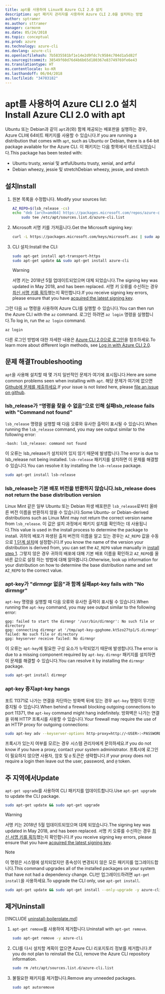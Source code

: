 ```yaml
---
title: apt를 사용하여 Linux에 Azure CLI 2.0 설치
description: apt 패키지 관리자를 사용하여 Azure CLI 2.0을 설치하는 방법
author: sptramer
ms.author: sttramer
manager: carmonm
ms.date: 05/24/2018
ms.topic: conceptual
ms.prod: azure
ms.technology: azure-cli
ms.devlang: azure-cli
ms.openlocfilehash: 7b5835581bf1e14e2d9fdc7c9584c704d1a5d82f
ms.sourcegitcommit: 38549f60d76d4b6b65d180367e83749769fe6e43
ms.translationtype: HT
ms.contentlocale: ko-KR
ms.lasthandoff: 06/04/2018
ms.locfileid: "34703182"
---
```

# <a name="install-azure-cli-20-with-apt"></a><span data-ttu-id="11717-103">apt를 사용하여 Azure CLI 2.0 설치</span><span class="sxs-lookup"><span data-stu-id="11717-103">Install Azure CLI 2.0 with apt</span></span>

<span data-ttu-id="11717-104">Ubuntu 또는 Debian과 같이 `apt`과(와) 함께 제공되는 배포판을 실행하는 경우, Azure CLI에 64비트 패키지를 사용할 수 있습니다.</span><span class="sxs-lookup"><span data-stu-id="11717-104">If you are running a distribution that comes with `apt`, such as Ubuntu or Debian, there is a 64-bit package available for the Azure CLI.</span></span> <span data-ttu-id="11717-105">이 패키지는 다음 항목에서 테스트되었습니다.</span><span class="sxs-lookup"><span data-stu-id="11717-105">This package has been tested with:</span></span>

* <span data-ttu-id="11717-106">Ubuntu trusty, xenial 및 artful</span><span class="sxs-lookup"><span data-stu-id="11717-106">Ubuntu trusty, xenial, and artful</span></span>
* <span data-ttu-id="11717-107">Debian wheezy, jessie 및 stretch</span><span class="sxs-lookup"><span data-stu-id="11717-107">Debian wheezy, jessie, and stretch</span></span>

## <a name="install"></a><span data-ttu-id="11717-108">설치</span><span class="sxs-lookup"><span data-stu-id="11717-108">Install</span></span>

1. <span data-ttu-id="11717-109"><a name="install-step-1"/>원본 목록을 수정합니다.</span><span class="sxs-lookup"><span data-stu-id="11717-109"><a name="install-step-1"/> Modify your sources list:</span></span>

    ```bash
    AZ_REPO=$(lsb_release -cs)
    echo "deb [arch=amd64] https://packages.microsoft.com/repos/azure-cli/ $AZ_REPO main" | \
        sudo tee /etc/apt/sources.list.d/azure-cli.list
    ```

2. <a name="signingKey"></a><span data-ttu-id="11717-110">Microsoft 서명 키를 가져옵니다.</span><span class="sxs-lookup"><span data-stu-id="11717-110">Get the Microsoft signing key:</span></span>

   ```bash
   curl -L https://packages.microsoft.com/keys/microsoft.asc | sudo apt-key add -
   ```

3. <span data-ttu-id="11717-111">CLI 설치:</span><span class="sxs-lookup"><span data-stu-id="11717-111">Install the CLI:</span></span>

   ```bash
   sudo apt-get install apt-transport-https
   sudo apt-get update && sudo apt-get install azure-cli
   ```

   > [!WARNING]
   > <span data-ttu-id="11717-112">서명 키는 2018년 5월 업데이트되었으며 대체 되었습니다.</span><span class="sxs-lookup"><span data-stu-id="11717-112">The signing key was updated in May 2018, and has been replaced.</span></span> <span data-ttu-id="11717-113">서명 키 오류를 수신하는 경우 [최신 서명 키를 획득](#signingKey)했는지 확인합니다.</span><span class="sxs-lookup"><span data-stu-id="11717-113">If you receive signing key errors, please ensure that you have [acquired the latest signing key](#signingKey).</span></span>

<span data-ttu-id="11717-114">그런 다음 `az` 명령을 사용하여 Azure CLI를 실행할 수 있습니다.</span><span class="sxs-lookup"><span data-stu-id="11717-114">You can then run the Azure CLI with the `az` command.</span></span> <span data-ttu-id="11717-115">로그인 하려면 `az login` 명령을 실행합니다.</span><span class="sxs-lookup"><span data-stu-id="11717-115">To log in, run the `az login` command.</span></span>

```azurecli
az login
```

<span data-ttu-id="11717-116">다른 로그인 방법에 대한 자세한 내용은 [Azure CLI 2.0으로 로그인](authenticate-azure-cli.md)을 참조하세요.</span><span class="sxs-lookup"><span data-stu-id="11717-116">To learn more about different login methods, see [Log in with Azure CLI 2.0](authenticate-azure-cli.md).</span></span>

## <a name="troubleshooting"></a><span data-ttu-id="11717-117">문제 해결</span><span class="sxs-lookup"><span data-stu-id="11717-117">Troubleshooting</span></span>

<span data-ttu-id="11717-118">`apt`을 사용해 설치할 때 몇 가지 일반적인 문제가 여기에 표시됩니다.</span><span class="sxs-lookup"><span data-stu-id="11717-118">Here are some common problems seen when installing with `apt`.</span></span> <span data-ttu-id="11717-119">해당 문제가 여기에 없으면 [Github에 문제를 제출하세요](https://github.com/Azure/azure-cli/issues).</span><span class="sxs-lookup"><span data-stu-id="11717-119">If your issue is not listed here, please [file an issue on github](https://github.com/Azure/azure-cli/issues).</span></span>

### <a name="lsbrelease-fails-with-command-not-found"></a><span data-ttu-id="11717-120">lsb_release가 “명령을 찾을 수 없음”으로 인해 실패</span><span class="sxs-lookup"><span data-stu-id="11717-120">lsb_release fails with "Command not found"</span></span>

<span data-ttu-id="11717-121">`lsb_release` 명령을 실행할 때 다음 오류와 유사한 출력이 표시될 수 있습니다.</span><span class="sxs-lookup"><span data-stu-id="11717-121">When running the `lsb_release` command, you may see output similar to the following error:</span></span>

```output
-bash: lsb_release: command not found
```

<span data-ttu-id="11717-122">이 오류는 lsb_release가 설치되어 있지 않기 때문에 발생합니다.</span><span class="sxs-lookup"><span data-stu-id="11717-122">The error is due to lsb_release not being installed.</span></span> <span data-ttu-id="11717-123">`lsb-release` 패키지를 설치하면 이 문제를 해결할 수 있습니다.</span><span class="sxs-lookup"><span data-stu-id="11717-123">You can resolve it by installing the `lsb-release` package.</span></span>

```bash
sudo apt-get install lsb-release
```

### <a name="lsbrelease-does-not-return-the-base-distribution-version"></a><span data-ttu-id="11717-124">lsb_release는 기본 배포 버전을 반환하지 않습니다.</span><span class="sxs-lookup"><span data-stu-id="11717-124">lsb_release does not return the base distribution version</span></span>

<span data-ttu-id="11717-125">Linux Mint 같은 일부 Ubuntu 또는 Debian 파생 배포판은 `lsb_release`로부터 올바른 버전 이름을 반환하지 않을 수 있습니다.</span><span class="sxs-lookup"><span data-stu-id="11717-125">Some Ubuntu- or Debian-derived distributions such as Linux Mint may not return the correct version name from `lsb_release`.</span></span> <span data-ttu-id="11717-126">이 값은 설치 과정에서 패키지 설치를 확인하는 데 사용됩니다.</span><span class="sxs-lookup"><span data-stu-id="11717-126">This value is used in the install process to determine the package to install.</span></span> <span data-ttu-id="11717-127">귀하의 배포가 파생된 출처 버전의 이름을 알고 있는 경우는 `AZ_REPO` 값을 수동으로 [1 단계 설치](#install-step-1)에 설정합니다.</span><span class="sxs-lookup"><span data-stu-id="11717-127">If you know the name of the version your distribution is derived from, you can set the `AZ_REPO` value manually in [install step 1](#install-step-1).</span></span> <span data-ttu-id="11717-128">그렇지 않은 경우 귀하의 배포에 대해 기본 배포 이름을 확인하고 `AZ_REPO`를 올바른 값으로 설정 하는 방법에 대해 알아봅니다.</span><span class="sxs-lookup"><span data-stu-id="11717-128">Otherwise, look up information for your distribution on how to determine the base distribution name and set `AZ_REPO` to the correct value.</span></span>

### <a name="apt-key-fails-with-no-dirmngr"></a><span data-ttu-id="11717-129">apt-key가 "dirmngr 없음"과 함께 실패</span><span class="sxs-lookup"><span data-stu-id="11717-129">apt-key fails with "No dirmngr"</span></span>

<span data-ttu-id="11717-130">`apt-key` 명령을 실행할 때 다음 오류와 유사한 출력이 표시될 수 있습니다.</span><span class="sxs-lookup"><span data-stu-id="11717-130">When running the `apt-key` command, you may see output similar to the following error:</span></span>

```output
gpg: failed to start the dirmngr '/usr/bin/dirmngr': No such file or directory
gpg: connecting dirmngr at '/tmp/apt-key-gpghome.kt5zo27tp1/S.dirmngr' failed: No such file or directory
gpg: keyserver receive failed: No dirmngr
```

<span data-ttu-id="11717-131">이 오류는 `apt-key`에 필요한 구성 요소가 누락되었기 때문에 발생합니다.</span><span class="sxs-lookup"><span data-stu-id="11717-131">The error is due to a missing component required by `apt-key`.</span></span> <span data-ttu-id="11717-132">`dirmngr` 패키지를 설치하면 이 문제를 해결할 수 있습니다.</span><span class="sxs-lookup"><span data-stu-id="11717-132">You can resolve it by installing the `dirmngr` package.</span></span>

```bash
sudo apt-get install dirmngr
```

### <a name="apt-key-hangs"></a><span data-ttu-id="11717-133">apt-key 중지</span><span class="sxs-lookup"><span data-stu-id="11717-133">apt-key hangs</span></span>

<span data-ttu-id="11717-134">포트 11371로 나가는 연결을 차단하는 방화벽 뒤에 있는 경우 `apt-key` 명령이 무기한 중지될 수 있습니다.</span><span class="sxs-lookup"><span data-stu-id="11717-134">When behind a firewall blocking outgoing connections to port 11371, the `apt-key` command might hang indefinitely.</span></span> <span data-ttu-id="11717-135">방화벽은 나가는 연결을 위해 HTTP 프록시를 사용할 수 있습니다.</span><span class="sxs-lookup"><span data-stu-id="11717-135">Your firewall may require the use of an HTTP proxy for outgoing connections:</span></span>

```bash
sudo apt-key adv --keyserver-options http-proxy=http://<USER>:<PASSWORD>@<PROXY-HOST>:<PROXY-PORT>/ --keyserver packages.microsoft.com --recv-keys 52E16F86FEE04B979B07E28DB02C46DF417A0893
```

<span data-ttu-id="11717-136">프록시가 있는지 여부를 모르는 경우 시스템 관리자에게 문의하세요.</span><span class="sxs-lookup"><span data-stu-id="11717-136">If you do not know if you have a proxy, contact your system administrator.</span></span> <span data-ttu-id="11717-137">프록시에 로그인이 필요하지 않으면 사용자, 암호 및 `@` 토큰은 생략합니다.</span><span class="sxs-lookup"><span data-stu-id="11717-137">If your proxy does not require a login then leave out the user, password, and `@` token.</span></span>

## <a name="update"></a><span data-ttu-id="11717-138">주 지역에서</span><span class="sxs-lookup"><span data-stu-id="11717-138">Update</span></span>

<span data-ttu-id="11717-139">`apt-get upgrade`를 사용하여 CLI 패키지를 업데이트합니다.</span><span class="sxs-lookup"><span data-stu-id="11717-139">Use `apt-get upgrade` to update the CLI package.</span></span>

   ```bash
   sudo apt-get update && sudo apt-get upgrade
   ```

> [!WARNING]
> <span data-ttu-id="11717-140">서명 키는 2018년 5월 업데이트되었으며 대체 되었습니다.</span><span class="sxs-lookup"><span data-stu-id="11717-140">The signing key was updated in May 2018, and has been replaced.</span></span> <span data-ttu-id="11717-141">서명 키 오류를 수신하는 경우 [최신 서명 키를 획득](#signingKey)했는지 확인합니다.</span><span class="sxs-lookup"><span data-stu-id="11717-141">If you receive signing key errors, please ensure that you have [acquired the latest signing key](#signingKey).</span></span>
   
> [!NOTE]
> <span data-ttu-id="11717-142">이 명령은 시스템에 설치되었지만 종속성이 변경되지 않은 모든 패키지를 업그레이드합니다.</span><span class="sxs-lookup"><span data-stu-id="11717-142">This command upgrades all of the installed packages on your system that have not had a dependency change.</span></span>
> <span data-ttu-id="11717-143">CLI만 업그레이드하려면 `apt-get install`을 사용하세요.</span><span class="sxs-lookup"><span data-stu-id="11717-143">To upgrade the CLI only, use `apt-get install`.</span></span>
> ```bash
> sudo apt-get update && sudo apt-get install --only-upgrade -y azure-cli
> ```

## <a name="uninstall"></a><span data-ttu-id="11717-144">제거</span><span class="sxs-lookup"><span data-stu-id="11717-144">Uninstall</span></span>

[!INCLUDE [uninstall-boilerplate.md](includes/uninstall-boilerplate.md)]

1. <span data-ttu-id="11717-145">`apt-get remove`를 사용하여 제거합니다.</span><span class="sxs-lookup"><span data-stu-id="11717-145">Uninstall with `apt-get remove`.</span></span>

    ```bash
    sudo apt-get remove -y azure-cli
    ```

2. <span data-ttu-id="11717-146">CLI를 다시 설치할 계획이 없으면 Azure CLI 리포지토리 정보를 제거합니다.</span><span class="sxs-lookup"><span data-stu-id="11717-146">If you do not plan to reinstall the CLI, remove the Azure CLI repository information.</span></span>

   ```bash
   sudo rm /etc/apt/sources.list.d/azure-cli.list
   ```

3. <span data-ttu-id="11717-147">불필요한 패키지를 제거합니다.</span><span class="sxs-lookup"><span data-stu-id="11717-147">Remove any unneeded packages.</span></span>

   ```bash
   sudo apt autoremove
   ```
